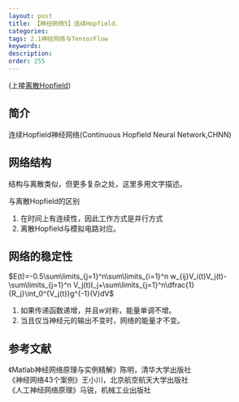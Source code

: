 ```yaml
---
layout: post
title: 【神经网络5】连续Hopfield.
categories:
tags: 2.1神经网络与TensorFlow
keywords:
description:
order: 255
---
```


(上接[离散Hopfield](http://www.guofei.site/2017/12/10/DHNN.html))
## 简介
连续Hopfield神经网络(Continuous Hopfield Neural Network,CHNN)  


## 网络结构
结构与离散类似，但更多复杂之处，这里多用文字描述。  


与离散Hopfield的区别
1. 在时间上有连续性，因此工作方式是并行方式  
2. 离散Hopfield与模拟电路对应。


## 网络的稳定性

$E(t)=-0.5\sum\limits_{j=1}^n\sum\limits_{i=1}^n w_{ij}V_i(t)V_j(t)-\sum\limits_{j=1}^n V_j(t)I_j+\sum\limits_{j=1}^n\dfrac{1}{R_j}\int_0^{V_j(t)}g^{-1}(V)dV$  


1. 如果传递函数递增，并且$w$对称，能量单调不增。
2. 当且仅当神经元的输出不变时，网络的能量才不变。


## 参考文献
《Matlab神经网络原理与实例精解》陈明，清华大学出版社   
《神经网络43个案例》王小川，北京航空航天大学出版社  
《人工神经网络原理》马锐，机械工业出版社  
